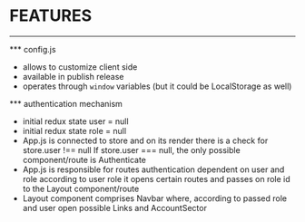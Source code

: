 # FEATURES
----------
*** config.js
- allows to customize client side
- available in publish release
- operates through `window` variables (but it could be LocalStorage as well)

*** authentication mechanism
- initial redux state user = null
- initial redux state role = null
- App.js is connected to store and on its render there is a check for store.user !== null
  If store.user === null, the only possible component/route is Authenticate
- App.js is responsible for routes authentication dependent on user and role
  according to user role it opens certain routes and passes on role id to the Layout component/route
- Layout component comprises Navbar where, according to passed role and user open possible Links and AccountSector
    